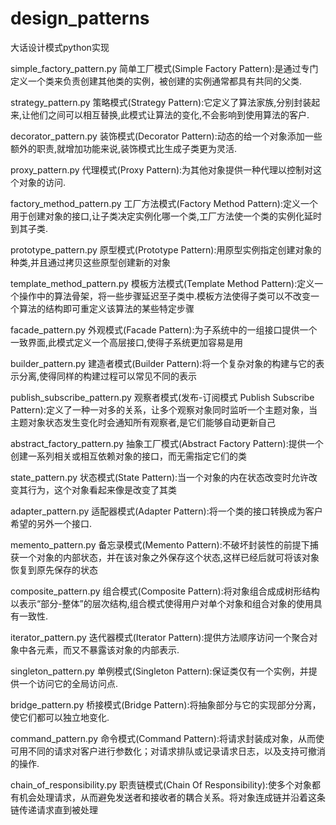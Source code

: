 # design_patterns
大话设计模式python实现

simple_factory_pattern.py
简单工厂模式(Simple Factory Pattern):是通过专门定义一个类来负责创建其他类的实例，被创建的实例通常都具有共同的父类.

strategy_pattern.py
策略模式(Strategy Pattern):它定义了算法家族,分别封装起来,让他们之间可以相互替换,此模式让算法的变化,不会影响到使用算法的客户.

decorator_pattern.py
装饰模式(Decorator Pattern):动态的给一个对象添加一些额外的职责,就增加功能来说,装饰模式比生成子类更为灵活.

proxy_pattern.py
代理模式(Proxy Pattern):为其他对象提供一种代理以控制对这个对象的访问.

factory_method_pattern.py
工厂方法模式(Factory Method Pattern):定义一个用于创建对象的接口,让子类决定实例化哪一个类,工厂方法使一个类的实例化延时到其子类.

prototype_pattern.py
原型模式(Prototype Pattern):用原型实例指定创建对象的种类,并且通过拷贝这些原型创建新的对象

template_method_pattern.py
模板方法模式(Template Method Pattern):定义一个操作中的算法骨架，将一些步骤延迟至子类中.模板方法使得子类可以不改变一个算法的结构即可重定义该算法的某些特定步骤

facade_pattern.py
外观模式(Facade Pattern):为子系统中的一组接口提供一个一致界面,此模式定义一个高层接口,使得子系统更加容易是用

builder_pattern.py
建造者模式(Builder Pattern):将一个复杂对象的构建与它的表示分离,使得同样的构建过程可以常见不同的表示

publish_subscribe_pattern.py
观察者模式(发布-订阅模式 Publish Subscribe Pattern):定义了一种一对多的关系，让多个观察对象同时监听一个主题对象，当主题对象状态发生变化时会通知所有观察者,是它们能够自动更新自己

abstract_factory_pattern.py
抽象工厂模式(Abstract Factory Pattern):提供一个创建一系列相关或相互依赖对象的接口，而无需指定它们的类

state_pattern.py
状态模式(State Pattern):当一个对象的内在状态改变时允许改变其行为，这个对象看起来像是改变了其类

adapter_pattern.py
适配器模式(Adapter Pattern):将一个类的接口转换成为客户希望的另外一个接口.

memento_pattern.py
备忘录模式(Memento Pattern):不破坏封装性的前提下捕获一个对象的内部状态，并在该对象之外保存这个状态,这样已经后就可将该对象恢复到原先保存的状态

composite_pattern.py
组合模式(Composite Pattern):将对象组合成成树形结构以表示“部分-整体”的层次结构,组合模式使得用户对单个对象和组合对象的使用具有一致性.

iterator_pattern.py
迭代器模式(Iterator Pattern):提供方法顺序访问一个聚合对象中各元素，而又不暴露该对象的内部表示.

singleton_pattern.py
单例模式(Singleton Pattern):保证类仅有一个实例，并提供一个访问它的全局访问点.

bridge_pattern.py
桥接模式(Bridge Pattern):将抽象部分与它的实现部分分离，使它们都可以独立地变化.

command_pattern.py
命令模式(Command Pattern):将请求封装成对象，从而使可用不同的请求对客户进行参数化；对请求排队或记录请求日志，以及支持可撤消的操作.

chain_of_responsibility.py
职责链模式(Chain Of Responsibility):使多个对象都有机会处理请求，从而避免发送者和接收者的耦合关系。将对象连成链并沿着这条链传递请求直到被处理
